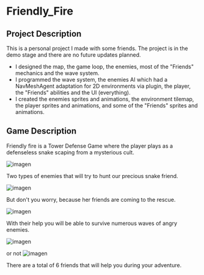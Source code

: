 # Friendly_Fire

## Project Description
This is a personal project I made with some friends. The project is in the demo stage and there are no future updates planned.
- I designed the map, the game loop, the enemies, most of the "Friends" mechanics and the wave system.
- I programmed the wave system, the enemies AI which had a NavMeshAgent adaptation for 2D environments via plugin, the player, the "Friends" abilities and the UI (everything).
- I created the enemies sprites and animations, the environment tilemap, the player sprites and animations, and some of the "Friends" sprites and animations.

## Game Description

Friendly fire is a Tower Defense Game where the player plays as a defenseless snake scaping from a mysterious cult.

![imagen](https://github.com/user-attachments/assets/da3b1e2d-869a-4fdb-98dd-fd30be319959)

Two types of enemies that will try to hunt our precious snake friend.

![imagen](https://github.com/user-attachments/assets/d199bf1e-e083-4920-bb28-c30fe722bebf)


But don't you worry, because her friends are coming to the rescue.

![imagen](https://github.com/user-attachments/assets/22311b38-29a1-49ec-a5ae-21e30b61aba7)

With their help you will be able to survive numerous waves of angry enemies.

![imagen](https://github.com/user-attachments/assets/e7b572c9-61a1-4266-ba57-e78bad0962e1)

or not
![imagen](https://github.com/user-attachments/assets/b5f7b91c-e19d-48a3-aa3c-7fce2fc2ec4f)

There are a total of 6 friends that will help you during your adventure.
